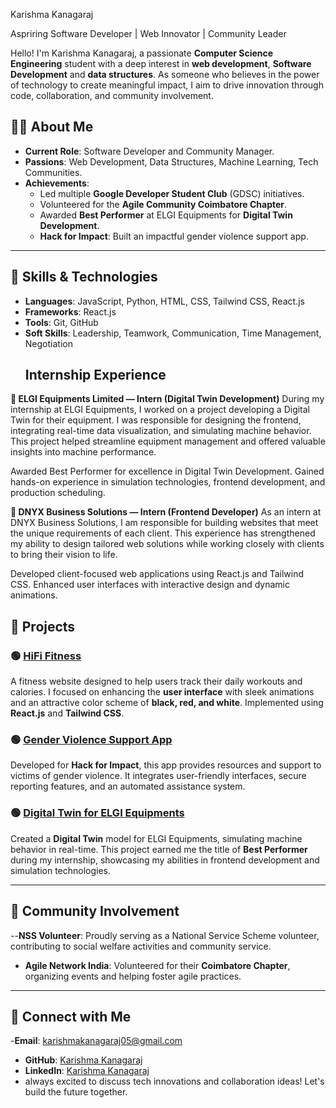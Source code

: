 

 Karishma Kanagaraj 

 Aspriring Software Developer | Web Innovator | Community Leader

Hello! I'm Karishma Kanagaraj, a passionate **Computer Science Engineering** student with a deep interest in **web development**, **Software Development** and **data structures**. As someone who believes in the power of technology to create meaningful impact, I aim to drive innovation through code, collaboration, and community involvement.



## 👩‍💻 About Me

- **Current Role**: Software Developer and Community Manager.
- **Passions**: Web Development, Data Structures, Machine Learning, Tech Communities.
- **Achievements**:
  - Led multiple **Google Developer Student Club** (GDSC) initiatives.
  - Volunteered for the **Agile Community Coimbatore Chapter**.
  - Awarded **Best Performer** at ELGI Equipments for **Digital Twin Development**.
  - **Hack for Impact**: Built an impactful gender violence support app.

---

## 🌟 Skills & Technologies

- **Languages**: JavaScript, Python, HTML, CSS, Tailwind CSS, React.js
- **Frameworks**: React.js
- **Tools**: Git, GitHub
- **Soft Skills**: Leadership, Teamwork, Communication, Time Management, Negotiation
  ## Internship Experience
**🏢 ELGI Equipments Limited — Intern (Digital Twin Development)**
During my internship at ELGI Equipments, I worked on a project developing a Digital Twin for their equipment. I was responsible for designing the frontend, integrating real-time data visualization, and simulating machine behavior. This project helped streamline equipment management and offered valuable insights into machine performance.

Awarded Best Performer for excellence in Digital Twin Development.
Gained hands-on experience in simulation technologies, frontend development, and production scheduling.



**🏢 DNYX Business Solutions — Intern (Frontend Developer)**
As an intern at DNYX Business Solutions, I am responsible for building websites that meet the unique requirements of each client. This experience has strengthened my ability to design tailored web solutions while working closely with clients to bring their vision to life.

Developed client-focused web applications using React.js and Tailwind CSS.
Enhanced user interfaces with interactive design and dynamic animations.



## 🚀 Projects

### 🟢 [HiFi Fitness](https://github.com/karishma-kanagaraj/hifi-fitness)
A fitness website designed to help users track their daily workouts and calories. I focused on enhancing the **user interface** with sleek animations and an attractive color scheme of **black, red, and white**. Implemented using **React.js** and **Tailwind CSS**.

### 🟢 [Gender Violence Support App](https://github.com/karishma-kanagaraj/gender-violence-support)
Developed for **Hack for Impact**, this app provides resources and support to victims of gender violence. It integrates user-friendly interfaces, secure reporting features, and an automated assistance system.

### 🟢 [Digital Twin for ELGI Equipments](https://github.com/karishma-kanagaraj/digital-twin)
Created a **Digital Twin** model for ELGI Equipments, simulating machine behavior in real-time. This project earned me the title of **Best Performer** during my internship, showcasing my abilities in frontend development and simulation technologies.

---

## 🌱 Community Involvement
--**NSS Volunteer**: Proudly serving as a National Service Scheme volunteer, contributing to social welfare activities and community service.
- **Agile Network India**: Volunteered for their **Coimbatore Chapter**, organizing events and helping foster agile practices.

---



## 📝 Connect with Me
-**Email**: karishmakanagaraj05@gmail.com
- **GitHub**: [Karishma Kanagaraj](https://github.com/karishma-kanagaraj)
- **LinkedIn**: [Karishma Kanagaraj](https://www.linkedin.com/in/karishma-kanagaraj)
- always excited to discuss tech innovations and collaboration ideas! Let's build the future together.


